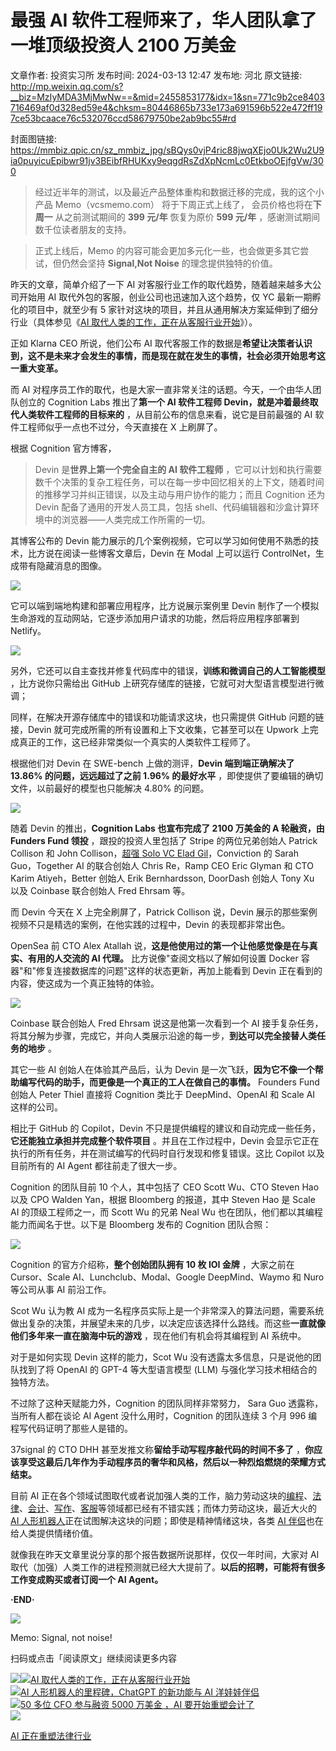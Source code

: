 # 最强 AI 软件工程师来了，华人团队拿了一堆顶级投资人 2100 万美金

文章作者: 投资实习所
发布时间: 2024-03-13 12:47
发布地: 河北
原文链接: http://mp.weixin.qq.com/s?__biz=MzIyMDA3MjMwNw==&mid=2455853177&idx=1&sn=771c9b2ce8403716469af0d328ed59e4&chksm=80446865b733e173a691596b522e472ff197ce53bcaace76c532076ccd58679750be2ab9bc55#rd

封面图链接: https://mmbiz.qpic.cn/sz_mmbiz_jpg/sBQys0vjP4ric88jwqXEjo0Uk2Wu2U9ia0puyicuEpibwr91jv3BEibfRHUKxy9eqgdRsZdXpNcmLc0EtkboOEjfgVw/300

> 经过近半年的测试，以及最近产品整体重构和数据迁移的完成，我的这个小产品 Memo（vcsmemo.com） 将于下周正式上线了，
> 会员价格也将在**下周一** 从之前测试期间的 **399 元/年** 恢复为原价 **599 元/年** ，感谢测试期间数千位读者朋友的支持。

> 正式上线后，Memo 的内容可能会更加多元化一些，也会做更多其它尝试，但仍然会坚持 **Signal,Not Noise** 的理念提供独特的价值。

昨天的文章，简单介绍了一下 AI 对客服行业工作的取代趋势，随着越来越多大公司开始用 AI 取代外包的客服，创业公司也迅速加入这个趋势，仅 YC
最新一期孵化的项目中，就至少有 5 家针对这块的项目，并且从通用解决方案延伸到了细分行业（具体参见《[AI
取代人类的工作，正在从客服行业开始](http://mp.weixin.qq.com/s?__biz=MzIyMDA3MjMwNw==&mid=2455853161&idx=1&sn=ac93dca7d683fdb2d58d43496a4b2a03&chksm=80446875b733e163af186a8781ea90cf030edaaf1a7998d2553f10b2bdb557850e19e51b5009&scene=21#wechat_redirect)》）。

正如 Klarna CEO 所说，他们公布 AI
取代客服工作的数据是**希望让决策者认识到，这不是未来才会发生的事情，而是现在就在发生的事情，社会必须开始思考这一重大变革。**

而 AI 对程序员工作的取代，也是大家一直非常关注的话题。今天，一个由华人团队创立的 Cognition Labs 推出了**第一个 AI 软件工程师
Devin，就是冲着最终取代人类软件工程师的目标来的** ，从目前公布的信息来看，说它是目前最强的 AI 软件工程师似乎一点也不过分，今天直接在 X
上刷屏了。

根据 Cognition 官方博客，

> Devin 是**世界上第一个完全自主的 AI 软件工程师**
> ，它可以计划和执行需要数千个决策的复杂工程任务，可以在每一步中回忆相关的上下文，随着时间的推移学习并纠正错误，以及主动与用户协作的能力；而且
> Cognition 还为 Devin 配备了通用的开发人员工具，包括 shell、代码编辑器和沙盒计算环境中的浏览器——人类完成工作所需的一切。

其博客公布的 Devin 能力展示的几个案例视频，它可以学习如何使用不熟悉的技术，比方说在阅读一些博客文章后，Devin 在 Modal 上可以运行
ControlNet，生成带有隐藏消息的图像。

![](https://mmbiz.qpic.cn/sz_mmbiz_png/sBQys0vjP4ric88jwqXEjo0Uk2Wu2U9ia0R3faibBsQBGH4kDzicsVPHeREuvMbUqBfKTgJb2YDbicwSE5yIx2bpXpw/640?wx_fmt=png&from=appmsg)

它可以端到端地构建和部署应用程序，比方说展示案例里 Devin 制作了一个模拟生命游戏的互动网站，它逐步添加用户请求的功能，然后将应用程序部署到
Netlify。

![](https://mmbiz.qpic.cn/sz_mmbiz_png/sBQys0vjP4ric88jwqXEjo0Uk2Wu2U9ia0kntEDp0Boj64ksrk63uBLf4ZGvzMUcMClrxt1naAApvibVZ0vibzSzaw/640?wx_fmt=png&from=appmsg)

另外，它还可以自主查找并修复代码库中的错误，**训练和微调自己的人工智能模型** ，比方说你只需给出 GitHub
上研究存储库的链接，它就可对大型语言模型进行微调；

同样，在解决开源存储库中的错误和功能请求这块，也只需提供 GitHub 问题的链接，Devin 就可完成所需的所有设置和上下文收集，它甚至可以在
Upwork 上完成真正的工作，这已经非常类似一个真实的人类软件工程师了。

根据他们对 Devin 在 SWE-bench 上做的测评，**Devin 端到端正确解决了 13.86% 的问题，远远超过了之前 1.96%
的最好水平** ，即使提供了要编辑的确切文件，以前最好的模型也只能解决 4.80% 的问题。

![](https://mmbiz.qpic.cn/sz_mmbiz_png/sBQys0vjP4ric88jwqXEjo0Uk2Wu2U9ia0W6S4z5zhvwN8SW2cPaH79sOxmAej1bUZXWN49ibWaib8k1miaCdmn4gAw/640?wx_fmt=png&from=appmsg)

随着 Devin 的推出，**Cognition Labs 也宣布完成了 2100 万美金的 A 轮融资，由 Funders Fund 领投**
，跟投的投资人里包括了 Stripe 的两位兄弟创始人 Patrick Collison 和 John Collison，[超强 Solo VC Elad
Gil](http://mp.weixin.qq.com/s?__biz=MzIyMDA3MjMwNw==&mid=2455853011&idx=1&sn=5fe57e4a74449355805aa6bdb9ce86af&chksm=804467cfb733eed9bfbf8cb45400af1ebf84ecf7af854928560767fb4503a6f76cffd2fac23c&scene=21#wechat_redirect)，Conviction
的 Sarah Guo，Together AI 的联合创始人 Chris Re，Ramp CEO Eric Glyman 和 CTO Karim
Atiyeh，Better 创始人 Erik Bernhardsson, DoorDash 创始人 Tony Xu 以及 Coinbase 联合创始人
Fred Ehrsam 等。

而 Devin 今天在 X 上完全刷屏了，Patrick Collison 说，Devin 展示的那些案例视频不只是精选的案例，在他实践的过程中，Devin
的表现都非常出色。

OpenSea 前 CTO Alex Atallah 说，**这是他使用过的第一个让他感觉像是在与真实、有用的人交流的 AI 代理。**
比方说像"查阅文档以了解如何设置 Docker 容器"和"修复连接数据库的问题"这样的状态更新，再加上能看到 Devin
正在看到的内容，使这成为一个真正独特的体验。

![](https://mmbiz.qpic.cn/sz_mmbiz_png/sBQys0vjP4ric88jwqXEjo0Uk2Wu2U9ia0BsGTIWmZ7NO7Fe1zUFB53gokVGAnnHSQoE8WjgGyqGia6QD0Ul9WcJQ/640?wx_fmt=png&from=appmsg)

Coinbase 联合创始人 Fred Ehrsam 说这是他第一次看到一个 AI
接手复杂任务，将其分解为步骤，完成它，并向人类展示沿途的每一步，**到达可以完全接替人类任务的地步** 。

其它一些 AI 创始人在体验其产品后，认为 Devin 是一次飞跃，**因为它不像一个帮助编写代码的助手，而更像是一个真正的工人在做自己的事情。**
Founders Fund 创始人 Peter Thiel 直接将 Cognition 类比于 DeepMind、OpenAI 和 Scale AI
这样的公司。

相比于 GitHub 的 Copilot，Devin 不只是提供编程的建议和自动完成一些任务，**它还能独立承担并完成整个软件项目**
。并且在工作过程中，Devin 会显示它正在执行的所有任务，并在测试编写的代码时自行发现和修复错误。这比 Copilot 以及目前所有的 AI Agent
都往前走了很大一步。

Cognition 的团队目前 10 个人，其中包括了 CEO Scott Wu、CTO Steven Hao 以及 CPO Walden Yan，根据
Bloomberg 的报道，其中 Steven Hao 是 Scale AI 的顶级工程师之一，而 Scott Wu 的兄弟 Neal Wu
也在团队，他们都以其编程能力而闻名于世。以下是 Bloomberg 发布的 Cognition 团队合照：

![](https://mmbiz.qpic.cn/sz_mmbiz_jpg/sBQys0vjP4ric88jwqXEjo0Uk2Wu2U9ia01BVXCTH30eXvz4c1vJuyGiaia6BCFXPzuOLic8Xicc1cZPiafgZIpkUib25A/640?wx_fmt=jpeg&from=appmsg)

Cognition 的官方介绍称，**整个创始团队拥有 10 枚 IOI 金牌** ，大家之前在 Cursor、Scale
AI、Lunchclub、Modal、Google DeepMind、Waymo 和 Nuro 等公司从事 AI 前沿工作。

Scot Wu 认为教 AI
成为一名程序员实际上是一个非常深入的算法问题，需要系统做出复杂的决策，并展望未来的几步，以决定应该选择什么路线。而这些**一直就像他们多年来一直在脑海中玩的游戏**
，现在他们有机会将其编程到 AI 系统中。

对于是如何实现 Devin 这样的能力，Scot Wu 没有透露太多信息，只是说他的团队找到了将 OpenAI 的 GPT-4 等大型语言模型 (LLM)
与强化学习技术相结合的独特方法。

不过除了这种天赋能力外，Cognition 的团队同样非常努力， Sara Guo 透露称，当所有人都在谈论 AI Agent
没什么用时，Cognition 的团队连续 3 个月 996 编程写代码证明了那些人是错的。

37signal 的 CTO DHH 甚至发推文称**留给手动写程序敲代码的时间不多了**
，**你应该享受这最后几年作为手动程序员的奢华和风格，然后以一种烈焰燃烧的荣耀方式结束。**

目前 AI
正在各个领域试图取代或者说加强人类的工作，脑力劳动这块的[编程](http://mp.weixin.qq.com/s?__biz=MzIyMDA3MjMwNw==&mid=2455850913&idx=1&sn=cf94ff3766fa91c7ba08283d03b48c00&chksm=80447fbdb733f6ab03352ee881ef96761a5912b09066424093b620c2bbe0ace27cdbb053aa16&scene=21#wechat_redirect)、[法律](http://mp.weixin.qq.com/s?__biz=MzIyMDA3MjMwNw==&mid=2455851781&idx=1&sn=0d1ec18485840798670d2d54135a5973&chksm=80446319b733ea0fe7c83d4a0e0737af0f8a7f32cd43ed74fbe37917c7284849985a804f45ea&scene=21#wechat_redirect)、[会计](http://mp.weixin.qq.com/s?__biz=MzIyMDA3MjMwNw==&mid=2455852733&idx=1&sn=99760b6991597beca45c8b06264b72e8&chksm=804466a1b733efb7079437ea143faaed8a3216657fe019c424aeb2d96c64baf02b45c4b80de5&scene=21#wechat_redirect)、[写作](http://mp.weixin.qq.com/s?__biz=MzIyMDA3MjMwNw==&mid=2455850656&idx=1&sn=68fb88c9a0d5c8aad9b7beadeaa71094&chksm=80447ebcb733f7aa8715670ccd4a8974bed83b4dadf4c072263b7d59d58b94c2c145abea6fca&scene=21#wechat_redirect)、[客服](http://mp.weixin.qq.com/s?__biz=MzIyMDA3MjMwNw==&mid=2455853161&idx=1&sn=ac93dca7d683fdb2d58d43496a4b2a03&chksm=80446875b733e163af186a8781ea90cf030edaaf1a7998d2553f10b2bdb557850e19e51b5009&scene=21#wechat_redirect)等领域都已经有不错实践；而体力劳动这块，最近大火的
[AI
人形机器人](http://mp.weixin.qq.com/s?__biz=MzIyMDA3MjMwNw==&mid=2455853143&idx=1&sn=0841c648f7b30a03527196a606bb02f2&chksm=8044684bb733e15deced8ab3f7b7d613d9507147747641421fe07c28166e0d992bb5a849478f&scene=21#wechat_redirect)正在试图解决这块的问题；即使是精神情绪这块，各类
[AI
伴侣](http://mp.weixin.qq.com/s?__biz=MzIyMDA3MjMwNw==&mid=2455853027&idx=1&sn=9bff7ef8a4232504079dbd97483f9f4b&chksm=804467ffb733eee99bb5725357019c6fc07d5a03f340749e9e36e63807d5c59203898e665340&scene=21#wechat_redirect)也在给人类提供情绪价值。

就像我在昨天文章里说分享的那个报告数据所说那样，仅仅一年时间，大家对 AI
取代（加强）人类工作的进程预测就已经大大提前了。**以后的招聘，可能将有很多工作变成购买或者订阅一个 AI Agent。**

**·END·**

![](https://mmbiz.qpic.cn/sz_mmbiz_png/sBQys0vjP4ric88jwqXEjo0Uk2Wu2U9ia0LaxFRmNKQUNW1ycMh1QIg1lmMg8QuiaOYick0P4wSleIlKW3jE92n3jg/640?wx_fmt=png&from=appmsg)  

Memo: Signal, not noise!

扫码或点击「阅读原文」继续阅读更多内容

![](https://mmbiz.qpic.cn/mmbiz_png/mrJibAziaMQhQGoNHniac6wGOyRe172dlS0HCYicyjiaCTtly2pULIz6YPNsXeRjoQFSuDYezsia4ibhbAc1X3GKtVRyw/640?wx_fmt=png&wxfrom=5&wx_lazy=1&wx_co=1)[![](https://mmbiz.qpic.cn/sz_mmbiz_jpg/sBQys0vjP4qWhkJZfZKAwqP2ZQYiaFbiaVz5A8aroysoJg64ibSrUBZiafykwDdQQhlUZzXZudz2hU2sibVBuT0NvMg/640?wx_fmt=jpeg)AI
取代人类的工作，正在从客服行业开始](https://mp.weixin.qq.com/s?__biz=MzIyMDA3MjMwNw==&mid=2455853161&idx=1&sn=ac93dca7d683fdb2d58d43496a4b2a03&chksm=80446875b733e163af186a8781ea90cf030edaaf1a7998d2553f10b2bdb557850e19e51b5009&scene=21#wechat_redirect)  
[![](https://mmbiz.qpic.cn/sz_mmbiz_jpg/sBQys0vjP4qGd37KnQOyIXBVv0eGsr6t5Z4sgV9dVMErFXY7QW6ibgFjgLXc1Z2H49xabiaDiaXZjutbfYfpY6ticQ/640?wx_fmt=jpeg)AI
人形机器人的里程碑，ChatGPT 的新功能与 AI
洋娃娃伴侣](https://mp.weixin.qq.com/s?__biz=MzIyMDA3MjMwNw==&mid=2455853143&idx=1&sn=0841c648f7b30a03527196a606bb02f2&chksm=8044684bb733e15deced8ab3f7b7d613d9507147747641421fe07c28166e0d992bb5a849478f&scene=21#wechat_redirect)  
[![](https://mmbiz.qpic.cn/sz_mmbiz_jpg/sBQys0vjP4oytqlL5Vw6hJFiaYoGq3hkWh3cMwrgN41wZ4GHO3XCavUrLh2EKldUak2PhHtI2Mf8vJk3dibX4Q6w/640?wx_fmt=jpeg)50
多位 CFO 参与融资 5000 万美金 ，AI
要开始重塑会计了](https://mp.weixin.qq.com/s?__biz=MzIyMDA3MjMwNw==&mid=2455852733&idx=1&sn=99760b6991597beca45c8b06264b72e8&chksm=804466a1b733efb7079437ea143faaed8a3216657fe019c424aeb2d96c64baf02b45c4b80de5&scene=21#wechat_redirect)  
[![](https://mmbiz.qpic.cn/sz_mmbiz_jpg/sBQys0vjP4prj2ofkQ4ibGZWxzDicrZm94ZGlzdgLibP5qJGOWV5aIR92bHQnfX16q1paxknP5uscgZ18sBpNCJ1A/640?wx_fmt=jpeg)](https://mp.weixin.qq.com/s?__biz=MzIyMDA3MjMwNw==&mid=2455851781&idx=1&sn=0d1ec18485840798670d2d54135a5973&chksm=80446319b733ea0fe7c83d4a0e0737af0f8a7f32cd43ed74fbe37917c7284849985a804f45ea&scene=21#wechat_redirect)

[AI
正在重塑法律行业](https://mp.weixin.qq.com/s?__biz=MzIyMDA3MjMwNw==&mid=2455851781&idx=1&sn=0d1ec18485840798670d2d54135a5973&chksm=80446319b733ea0fe7c83d4a0e0737af0f8a7f32cd43ed74fbe37917c7284849985a804f45ea&scene=21#wechat_redirect)

